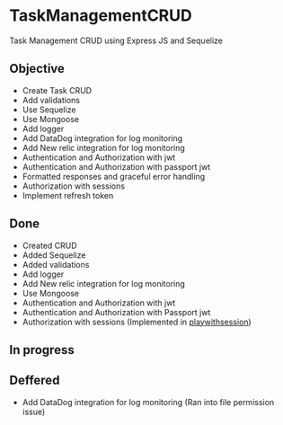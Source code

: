 # TaskManagementCRUD

Task Management CRUD using Express JS and Sequelize

## Objective

- Create Task CRUD
- Add validations
- Use Sequelize
- Use Mongoose
- Add logger
- Add DataDog integration for log monitoring
- Add New relic integration for log monitoring
- Authentication and Authorization with jwt
- Authentication and Authorization with passport jwt
- Formatted responses and graceful error handling
- Authorization with sessions
- Implement refresh token

## Done

- Created CRUD
- Added Sequelize
- Added validations
- Add logger
- Add New relic integration for log monitoring
- Use Mongoose
- Authentication and Authorization with jwt
- Authentication and Authorization with Passport jwt
- Authorization with sessions (Implemented in [playwithsession](https://github.com/VariSingh/playwithsession))

## In progress

## Deffered

- Add DataDog integration for log monitoring (Ran into file permission issue)
